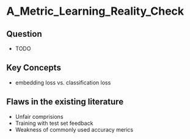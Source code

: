 # A_Metric_Learning_Reality_Check
## Question
- TODO
## Key Concepts
- embedding loss vs. classification loss
## Flaws in the existing literature
- Unfair comprisions
- Training with test set feedback
- Weakness of commonly used accuracy merics